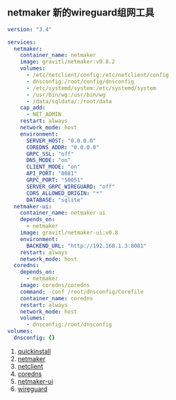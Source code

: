 ## netmaker 新的wireguard组网工具

```yaml
version: "3.4"

services:
  netmaker:
    container_name: netmaker
    image: gravitl/netmaker:v0.8.2
    volumes:
      - /etc/netclient/config:/etc/netclient/config
      - dnsconfig:/root/config/dnsconfig
      - /etc/systemd/system:/etc/systemd/system
      - /usr/bin/wg:/usr/bin/wg
      - /data/sqldata/:/root/data
    cap_add:
      - NET_ADMIN
    restart: always
    network_mode: host
    environment:
      SERVER_HOST: "0.0.0.0"
      COREDNS_ADDR: "0.0.0.0"
      GRPC_SSL: "off"
      DNS_MODE: "on"
      CLIENT_MODE: "on"
      API_PORT: "8081"
      GRPC_PORT: "50051"
      SERVER_GRPC_WIREGUARD: "off"
      CORS_ALLOWED_ORIGIN: "*"
      DATABASE: "sqlite"
  netmaker-ui:
    container_name: netmaker-ui
    depends_on:
      - netmaker
    image: gravitl/netmaker-ui:v0.8
    environment:
      BACKEND_URL: "http://192.168.1.3:8081"
    restart: always
    network_mode: host
  coredns:
    depends_on:
      - netmaker
    image: coredns/coredns
    command: -conf /root/dnsconfig/Corefile
    container_name: coredns
    restart: always
    network_mode: host
    volumes:
      - dnsconfig:/root/dnsconfig
volumes:
  dnsconfig: {}
```

1. [quickinstall](https://docs.netmaker.org/server-installation.html)
2. [netmaker](https://github.com/gravitl/netmaker)
3. [netclient](https://github.com/gravitl/netmaker/releases)
4. [coredns](https://github.com/SekoiaLab/netmaker-coredns)
5. [netmaker-ui](https://github.com/mattkasun/netmaker-gui)
6. [wireguard](https://www.wireguard.com/install/#macos-app-store)

